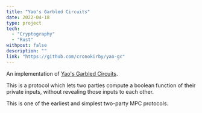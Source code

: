 ```yaml
---
title: "Yao's Garbled Circuits"
date: 2022-04-18
type: project
tech:
  - "Cryptography"
  - "Rust"
withpost: false
description: ""
link: "https://github.com/cronokirby/yao-gc"
---
```


An implementation of [Yao's Garbled Circuits](https://www.wikiwand.com/en/Garbled_circuit).

This is a protocol which lets two parties compute a boolean function
of their private inputs, without revealing those inputs to each other.

This is one of the earliest and simplest two-party MPC protocols.
